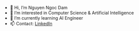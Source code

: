 - 👋 Hi, I’m Nguyen Ngoc Dam
- 👀 I’m interested in Computer Science & Artificial Intelligence
- 🌱 I’m currently learning AI Engineer
- 📫 Contact: [LinkedIn](https://www.linkedin.com/in/dam-nguyen-ngoc-42309b203/)
<!-- - 💞️ I’m looking to collaborate on ... -->
<!---
NNDam/NNDam is a ✨ special ✨ repository because its `README.md` (this file) appears on your GitHub profile.
You can click the Preview link to take a look at your changes.
--->
